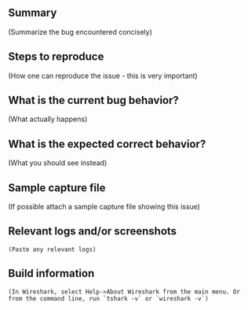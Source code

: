 ## Summary

(Summarize the bug encountered concisely)


## Steps to reproduce

(How one can reproduce the issue - this is very important)


## What is the current bug behavior?

(What actually happens)


## What is the expected correct behavior?

(What you should see instead)


## Sample capture file

(If possible attach a sample capture file showing this issue)


## Relevant logs and/or screenshots
```
(Paste any relevant logs)
```

## Build information
```
(In Wireshark, select Help->About Wireshark from the main menu. Or from the command line, run `tshark -v` or `wireshark -v`)
```
